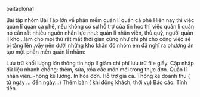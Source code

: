 baitaplona1

Bài tập nhóm Bài Tập lớn về phân mềm quản lí quán cà phê Hiên nay thì việc quản lí quán cà phê, nếu không có sự hỗ trợ của tin học thì việc quản lí quán nó cần rất nhiều nguôn nhân lực như: quản lí nhân viên, thủ quỹ, người quản lí kho...làm cho mọi thứ rất mất thời gian cũng như chi phí cho công việc sẽ bị tăng lên .vậy nên dưới những khó khăn đó nhóm em đã nghĩ ra phương án tạo một phần mền quản lí nhằm:

Lưu trữ khối lượng lớn thông tin hợp lí giảm chi phí lưu trữ file giấy.
Cập nhập dữ liệu nhanh chóng: thêm, sửa, xóa các món mới trong thực đơn.
Quản lí nhân viên. -hống kê lương.
In hóa đơn.
Hỗ trợ giá cả.
Thống kê doanh thu ( từ ngày ... đến ngày...)
Thêm bàn ( khi đông khách, thời vụ)
Báo cáo.
Tính tiền.
